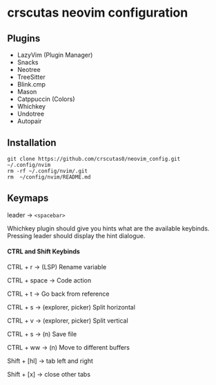 # crscutas neovim configuration

## Plugins
- LazyVim (Plugin Manager)
- Snacks
- Neotree
- TreeSitter
- Blink.cmp
- Mason
- Catppuccin (Colors)
- Whichkey
- Undotree
- Autopair

## Installation
```
git clone https://github.com/crscutas0/neovim_config.git ~/.config/nvim
rm -rf ~/.config/nvim/.git
rm  ~/config/nvim/README.md
```
## Keymaps

leader -> `<spacebar>`

Whichkey plugin should give you hints what are the available keybinds. Pressing leader should display the hint dialogue.

#### CTRL and Shift Keybinds
CTRL + r -> (LSP) Rename variable

CTRL + space -> Code action

CTRL + t -> Go back from reference

CTRL + s -> (explorer, picker) Split horizontal

CTRL + v -> (explorer, picker) Split vertical

CTRL + s -> (n) Save file

CTRL + ww -> (n) Move to different buffers

Shift + [hl] -> tab left and right

Shift + [x] -> close other tabs
